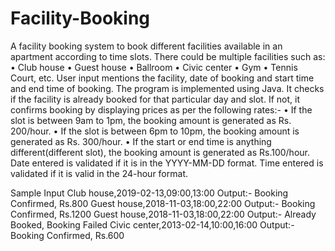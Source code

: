 # Facility-Booking
A facility booking system to book different facilities available in an apartment according to time slots.
There could be multiple facilities such as:
•	Club house
•	Guest house
•	Ballroom
•	Civic center
•	Gym
•	Tennis Court, etc.
User input mentions the facility, date of booking and start time and end time of booking.
The program is implemented using Java. It checks if the facility is already booked for
that particular day and slot. If not, it confirms booking by displaying prices as per the
following rates:-
•	If the slot is between 9am to 1pm, the booking amount is generated as Rs. 200/hour.
•	If the slot is between 6pm to 10pm, the booking amount is generated as Rs. 300/hour.
•	If the start or end time is anything different(different slot), the booking amount  is generated as Rs.100/hour.
 Date entered is validated if it is in the YYYY-MM-DD format. Time entered is validated if
 it is valid in the 24-hour format. 

 Sample Input 
 Club house,2019-02-13,09:00,13:00
 Output:-  Booking Confirmed, Rs.800
 Guest house,2018-11-03,18:00,22:00
 Output:- Booking Confirmed, Rs.1200
 Guest house,2018-11-03,18:00,22:00
 Output:- Already Booked, Booking Failed
 Civic center,2013-02-14,10:00,16:00
 Output:- Booking Confirmed, Rs.600
